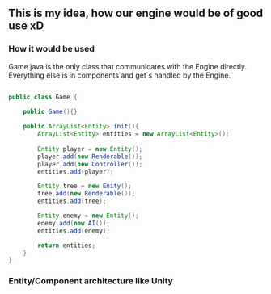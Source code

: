 ## This is my idea, how our engine would be of good use xD

### How it would be used
Game.java is the only class that communicates with the Engine directly. <br>
Everything else is in components and get`s handled by the Engine.

```java

public class Game {
	
	public Game(){}

	public ArrayList<Entity> init(){
		ArrayList<Entity> entities = new ArrayList<Entity>();
		
		Entity player = new Entity();
		player.add(new Renderable());
		player.add(new Controller());
		entities.add(player);

		Entity tree = new Enity();
		tree.add(new Renderable());
		entities.add(tree);

		Entity enemy = new Entity();
		enemy.add(new AI());
		entities.add(enemy);

		return entities;
	}
}

```


### Entity/Component architecture like Unity


